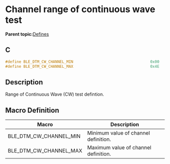# Channel range of continuous wave test

**Parent topic:**[Defines](GUID-423950D3-AD18-4758-99A0-1632E63D9A62.md)

## C

```c
#define BLE_DTM_CW_CHANNEL_MIN                                  0x00
#define BLE_DTM_CW_CHANNEL_MAX                                  0x4E
```

## Description

Range of Continuous Wave \(CW\) test defintion.

## Macro Definition

|Macro|Description|
|-----|-----------|
|BLE\_DTM\_CW\_CHANNEL\_MIN|Minimum value of channel definition.|
|BLE\_DTM\_CW\_CHANNEL\_MAX|Maximum value of channel definition.|


